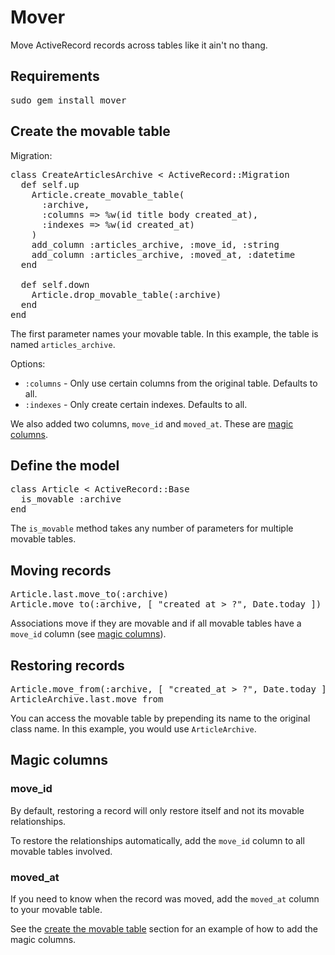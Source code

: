 Mover
=====

Move ActiveRecord records across tables like it ain't no thang.

Requirements
------------

<pre>
sudo gem install mover
</pre>

<a name="create_the_movable_table"></a>

Create the movable table
------------------------

Migration:

<pre>
class CreateArticlesArchive < ActiveRecord::Migration
  def self.up
    Article.create_movable_table(
      :archive,
      :columns => %w(id title body created_at),
      :indexes => %w(id created_at)
    )
    add_column :articles_archive, :move_id, :string
    add_column :articles_archive, :moved_at, :datetime
  end

  def self.down
    Article.drop_movable_table(:archive)
  end
end
</pre>

The first parameter names your movable table. In this example, the table is named <code>articles_archive</code>.

Options:

* <code>:columns</code> - Only use certain columns from the original table. Defaults to all.
* <code>:indexes</code> - Only create certain indexes. Defaults to all.

We also added two columns, <code>move\_id</code> and <code>moved\_at</code>. These are <a href="#magic_columns">magic columns</a>.

<a name="define_the_model"></a>

Define the model
----------------

<pre>
class Article < ActiveRecord::Base
  is_movable :archive
end
</pre>

The <code>is_movable</code> method takes any number of parameters for multiple movable tables.

Moving records
--------------

<pre>
Article.last.move_to(:archive)
Article.move_to(:archive, [ "created_at > ?", Date.today ])
</pre>

Associations move if they are movable and if all movable tables have a <code>move_id</code> column (see <a href="#magic_columns">magic columns</a>).

Restoring records
-----------------

<pre>
Article.move_from(:archive, [ "created_at > ?", Date.today ])
ArticleArchive.last.move_from
</pre>

You can access the movable table by prepending its name to the original class name. In this example, you would use <code>ArticleArchive</code>.

<a name="magic_columns"></a>

Magic columns
-------------

### move_id

By default, restoring a record will only restore itself and not its movable relationships.

To restore the relationships automatically, add the <code>move_id</code> column to all movable tables involved.

### moved_at

If you need to know when the record was moved, add the <code>moved\_at</code> column to your movable table.

See the <a href="#create_the_movable_table">create the movable table</a> section for an example of how to add the magic columns.